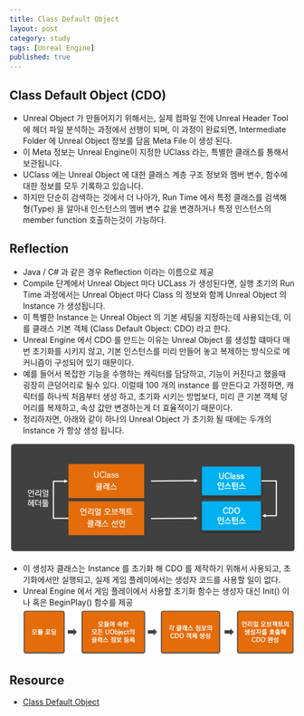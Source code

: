```yaml
---
title: Class Default Object
layout: post
category: study
tags: [Unreal Engine]
published: true
---
```


## Class Default Object (CDO)

* Unreal Object 가 만들어지기 위해서는, 실제 컴파일 전에 Unreal Header Tool 에 헤더 파일 분석하는 과정에서 선행이 되며, 이 과정이 완료되면, Intermediate Folder 에 Unreal Object 정보를 담음 Meta File 이 생성 된다.
* 이 Meta 정보는 Unreal Engine이 지정한 UClass 라는, 특별한 클래스를 통해서 보관됩니다.
* UClass 에는 Unreal Object 에 대한 클래스 계층 구조 정보와 멤버 변수, 함수에 대한 정보를 모두 기록하고 있습니다. 
* 하지만 단순히 검색하는 것에서 더 나아가, Run Time 에서 특정 클래스를 검색해 형(Type) 을 알아내 인스턴스의 멤버 변수 값을 변경하거나 특정 인스턴스의 member function 호출하는것이 가능하다.

## Reflection

* Java / C# 과 같은 경우 Reflection 이라는 이름으로 제공
* Compile 단계에서 Unreal Object 마다 UCLass 가 생성된다면, 실행 초기의 Run Time 과정에서는 Unreal Object 마다 Class 의 정보와 함께 Unreal Object 의 Instance 가 생성됩니다.
* 이 특별한 Instance 는 Unreal Object 의 기본 세팅을 지정하는데 사용되는데, 이를 클래스 기본 객체 (Class Default Object: CDO) 라고 한다.
* Unreal Engine 에서 CDO 를 만드는 이유는 Unreal Object 를 생성할 떄마다 매번 초기화를 시키지 않고, 기본 인스턴스를 미리 만들어 놓고 복제하는 방식으로 메커니즘이 구성되어 있기 때문이다. 
* 예를 들어서 복잡한 기능을 수행하는 캐릭터를 담당하고, 기능이 커진다고 했을때 굉장히 큰덩어리로 될수 있다. 이럴때 100 개의 instance 를 만든다고 가정하면, 캐릭터를 하나씩 처음부터 생성 하고, 초기화 시키는 방법보다, 미리 큰 기본 객체 덩어리를 복제하고, 속성 값만 변경하는게 더 효율적이기 때문이다.
* 정리하자면, 아래와 같이 하나의 Unreal Object 가 초기화 될 때에는 두개의 Instance 가 항상 생성 됩니다.
  
![alt text](../../../assets/img/photo/1-29-2024/image.png)

* 이 생성자 클래스는 Instance 를 초기화 해 CDO 를 제작하기 위해서 사용되고, 초기화에서만 실행되고, 실제 게임 플레이에서는 생성자 코드를 사용할 일이 없다.
* Unreal Engine 에서 게임 플레이에서 사용할 초기화 함수는 생성자 대신 Init() 이나 혹은 BeginPlay() 함수를 제공 
![alt text](../../../assets/img/photo/1-29-2024/image2.png)

## Resource

* [Class Default Object](https://blog.naver.com/destiny9720/220934112532)